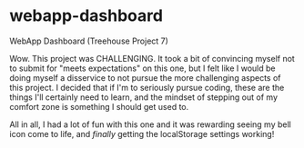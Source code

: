 # webapp-dashboard
 WebApp Dashboard (Treehouse Project 7)

Wow. This project was CHALLENGING. It took a bit of convincing myself not to submit for "meets expectations" on this one, but I felt like I would be doing myself a disservice to not pursue the more challenging aspects of this project. I decided that if I'm to seriously pursue coding, these are the things I'll certainly need to learn, and the mindset of stepping out of my comfort zone is something I should get used to.

All in all, I had a lot of fun with this one and it was rewarding seeing my bell icon come to life, and *finally* getting the localStorage settings working!